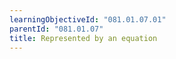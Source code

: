 ```yaml
---
learningObjectiveId: "081.01.07.01"
parentId: "081.01.07"
title: Represented by an equation
---
```

